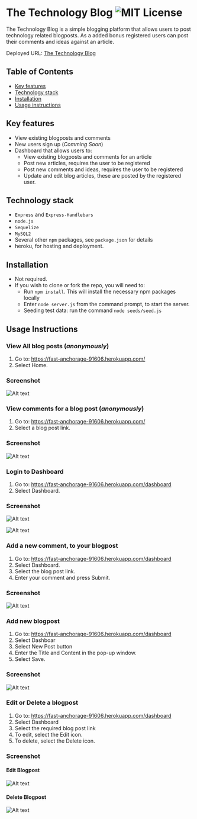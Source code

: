 # The Technology Blog ![MIT License](https://camo.githubusercontent.com/302a0a2a90397c2fc68f3838a6c9b9cebec684d041d250065a05bebab1412cd7/68747470733a2f2f696d672e736869656c64732e696f2f62616467652f4c6963656e73652d4d49542d726564)

The Technology Blog is a simple blogging platform that allows users to post technology related blogposts. As a added bonus registered users can post their comments and ideas against an article.

Deployed URL: [The Technology Blog](https://fast-anchorage-91606.herokuapp.com/)

## Table of Contents

- [Key features](#key-features)
- [Technology stack](#technology-stack)
- [Installation](#installation)
- [Usage instructions](#usage-instructions)

## Key features

- View existing blogposts and comments
- New users sign up (_Comming Soon_)
- Dashboard that allows users to:
  - View existing blogposts and comments for an article
  - Post new articles, requires the user to be registered
  - Post new comments and ideas, requires the user to be registered
  - Update and edit blog articles, these are posted by the registered user.

## Technology stack

- `Express` and `Express-Handlebars`
- `node.js`
- `Sequelize`
- `MySQL2`
- Several other `npm` packages, see `package.json` for details
- heroku, for hosting and deployment.

## Installation

- Not required.
- If you wish to clone or fork the repo, you will need to:
  - Run `npm install`. This will install the necessary npm packages locally
  - Enter `node server.js` from the command prompt, to start the server.
  - Seeding test data: run the command `node seeds/seed.js`

## Usage Instructions

### View All blog posts (_anonymously_)

1. Go to: https://fast-anchorage-91606.herokuapp.com/
2. Select Home.

### Screenshot

![Alt text](images/homepage.png)

### View comments for a blog post (_anonymously_)

1. Go to: https://fast-anchorage-91606.herokuapp.com/
2. Select a blog post link.

### Screenshot

![Alt text](images/blogPostComment.png)

### Login to Dashboard

1. Go to: https://fast-anchorage-91606.herokuapp.com/dashboard
2. Select Dashboard.

### Screenshot

![Alt text](images/login.png)

![Alt text](images/dashboard.png)

### Add a new comment, to your blogpost

1. Go to: https://fast-anchorage-91606.herokuapp.com/dashboard
2. Select Dashboard.
3. Select the blog post link.
4. Enter your comment and press Submit.

### Screenshot

![Alt text](images/newComment.png)

### Add new blogpost

1. Go to: https://fast-anchorage-91606.herokuapp.com/dashboard
2. Select Dashboar
3. Select New Post button
4. Enter the Title and Content in the pop-up window.
5. Select Save.

### Screenshot

![Alt text](images/newBlogPost.png)

### Edit or Delete a blogpost

1. Go to: https://fast-anchorage-91606.herokuapp.com/dashboard
2. Select Dashboard
3. Select the required blog post link
4. To edit, select the Edit icon.
5. To delete, select the Delete icon.

### Screenshot

#### Edit Blogpost

![Alt text](images/editBlogPost.png)

#### Delete Blogpost

![Alt text](images/deleteBlogPost.png)
